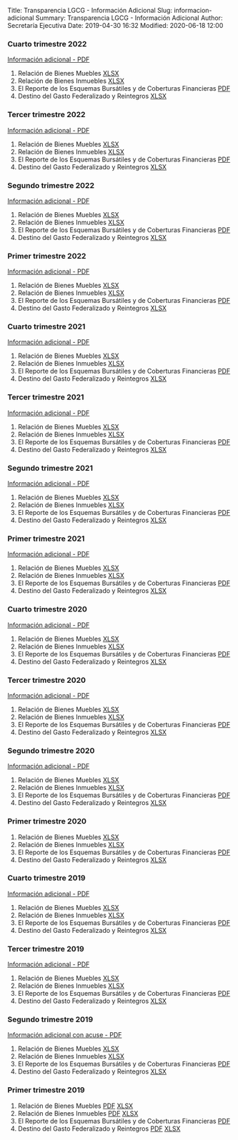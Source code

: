 Title: Transparencia LGCG - Información Adicional
Slug: informacion-adicional
Summary: Transparencia LGCG - Información Adicional
Author: Secretaría Ejecutiva
Date: 2019-04-30 16:32
Modified: 2020-06-18 12:00

### Cuarto trimestre 2022

[Información adicional - PDF](#)

1. Relación de Bienes Muebles [XLSX](https://docs.google.com/spreadsheets/d/15M5pWtxMYwOZQtiHGPS0dAkzjopqm5Ke/edit?usp=sharing&ouid=115836378895011721190&rtpof=true&sd=true)
2. Relación de Bienes Inmuebles [XLSX](https://drive.google.com/file/d/1tn3UOXKdXnXajW1k9FYUanBjQttdAU-y/view?usp=sharing)
3. El Reporte de los Esquemas Bursátiles y de Coberturas Financieras [PDF](https://drive.google.com/file/d/1tn3UOXKdXnXajW1k9FYUanBjQttdAU-y/view?usp=sharing)
4. Destino del Gasto Federalizado y Reintegros [XLSX](https://docs.google.com/spreadsheets/d/14K0NLuTPsb36g9run2Fq0NooiMuMjqo3/edit?usp=sharing&ouid=115836378895011721190&rtpof=true&sd=true)


### Tercer trimestre 2022

[Información adicional - PDF](#)

1. Relación de Bienes Muebles [XLSX](https://docs.google.com/spreadsheets/d/1WvBgPtoejLywsezaEXh7jg6e6udiEuld/edit#gid=1317851789)
2. Relación de Bienes Inmuebles [XLSX](https://docs.google.com/spreadsheets/d/1rYyy9Ibwo9KfI2C4SfrHaiZXLAUYARDP/edit#gid=1963602718)
3. El Reporte de los Esquemas Bursátiles y de Coberturas Financieras [PDF](https://docs.google.com/document/d/1hrvKcf-zBjCYbp82uuKF90B6R9GRSmG2/edit)
4. Destino del Gasto Federalizado y Reintegros [XLSX](https://docs.google.com/spreadsheets/d/1mAQeXyuq85dHEggri8g8m_7HjwmpAiKy/edit#gid=149544973)

### Segundo trimestre 2022

[Información adicional - PDF](#)

1. Relación de Bienes Muebles [XLSX](2022-2-1.xlsx)
2. Relación de Bienes Inmuebles [XLSX](2022-2-2.xlsx)
3. El Reporte de los Esquemas Bursátiles y de Coberturas Financieras [PDF](2022-2-reporte-de-los-esquemas-bursatiles-y-de-coberturas-financieras.docx)
4. Destino del Gasto Federalizado y Reintegros [XLSX](2022-2-4.xlsx)


### Primer trimestre 2022

[Información adicional - PDF](#)

1. Relación de Bienes Muebles [XLSX](2022-1-1.xlsx)
2. Relación de Bienes Inmuebles [XLSX](2022-1-2.xlsx)
3. El Reporte de los Esquemas Bursátiles y de Coberturas Financieras [PDF](2022-1-reporte-de-los-esquemas-bursatiles-y-de-coberturas-financieras.docx)
4. Destino del Gasto Federalizado y Reintegros [XLSX](2022-1-4.xlsx)



### Cuarto trimestre 2021

[Información adicional - PDF](#)

1. Relación de Bienes Muebles [XLSX](2021-4-1.xlsx)
2. Relación de Bienes Inmuebles [XLSX](2021-4-2.xlsx)
3. El Reporte de los Esquemas Bursátiles y de Coberturas Financieras [PDF](2019-01_03-3-el-reporte-de-los-esquemas-bursatiles-y-de-coberturas-financieras.pdf)
4. Destino del Gasto Federalizado y Reintegros [XLSX](2021-4-4.xlsx)


### Tercer trimestre 2021

[Información adicional - PDF](#)

1. Relación de Bienes Muebles [XLSX](2021-3-1.xlsx)
2. Relación de Bienes Inmuebles [XLSX](2021-3-2.xlsx)
3. El Reporte de los Esquemas Bursátiles y de Coberturas Financieras [PDF](2019-01_03-3-el-reporte-de-los-esquemas-bursatiles-y-de-coberturas-financieras.pdf)
4. Destino del Gasto Federalizado y Reintegros [XLSX](2021-3-4.xlsx)



### Segundo trimestre 2021

[Información adicional - PDF](#)

1. Relación de Bienes Muebles [XLSX](2021-2-1.xlsx)
2. Relación de Bienes Inmuebles [XLSX](2021-2-2.xlsx)
3. El Reporte de los Esquemas Bursátiles y de Coberturas Financieras [PDF](2019-01_03-3-el-reporte-de-los-esquemas-bursatiles-y-de-coberturas-financieras.pdf)
4. Destino del Gasto Federalizado y Reintegros [XLSX](2021-2-4.xlsx)


### Primer trimestre 2021

[Información adicional - PDF](#)

1. Relación de Bienes Muebles [XLSX](2021-1-1.xlsx)
2. Relación de Bienes Inmuebles [XLSX](2021-1-2.xlsx)
3. El Reporte de los Esquemas Bursátiles y de Coberturas Financieras [PDF](2019-01_03-3-el-reporte-de-los-esquemas-bursatiles-y-de-coberturas-financieras.pdf)
4. Destino del Gasto Federalizado y Reintegros [XLSX](2021-1-4.xlsx)



### Cuarto trimestre 2020

[Información adicional - PDF](#)

1. Relación de Bienes Muebles [XLSX](2020-3-1.xlsx)
2. Relación de Bienes Inmuebles [XLSX](2020-3-2.xlsx)
3. El Reporte de los Esquemas Bursátiles y de Coberturas Financieras [PDF](2019-01_03-3-el-reporte-de-los-esquemas-bursatiles-y-de-coberturas-financieras.pdf)
4. Destino del Gasto Federalizado y Reintegros [XLSX](2020-3-4.xlsx)



### Tercer trimestre 2020

[Información adicional - PDF](#)

1. Relación de Bienes Muebles [XLSX](2020-2-1.xlsx)
2. Relación de Bienes Inmuebles [XLSX](2020-2-2.xlsx)
3. El Reporte de los Esquemas Bursátiles y de Coberturas Financieras [PDF](2019-01_03-3-el-reporte-de-los-esquemas-bursatiles-y-de-coberturas-financieras.pdf)
4. Destino del Gasto Federalizado y Reintegros [XLSX](2020-2-4.xlsx)



### Segundo trimestre 2020

[Información adicional - PDF](#)

1. Relación de Bienes Muebles [XLSX](2020-1-1.xlsx)
2. Relación de Bienes Inmuebles [XLSX](2020-1-2.xlsx)
3. El Reporte de los Esquemas Bursátiles y de Coberturas Financieras [PDF](2019-01_03-3-el-reporte-de-los-esquemas-bursatiles-y-de-coberturas-financieras.pdf)
4. Destino del Gasto Federalizado y Reintegros [XLSX](2020-1-4.xlsx)


### Primer trimestre 2020

1. Relación de Bienes Muebles [XLSX](2020-01_03-01-relacion-de-bienes-muebles.xlsx)
2. Relación de Bienes Inmuebles [XLSX](2020-01_03-02-relacion-de-bienes-inmuebles.xlsx)
3. El Reporte de los Esquemas Bursátiles y de Coberturas Financieras [PDF](2019-01_03-3-el-reporte-de-los-esquemas-bursatiles-y-de-coberturas-financieras.pdf)
4. Destino del Gasto Federalizado y Reintegros [XLSX](2020-01_03-04-destino-del-gasto-federalizado-y-reintegros.xlsx)

### Cuarto trimestre 2019

[Información adicional - PDF](2019-10_12-0-informacion-adicional.pdf)

1. Relación de Bienes Muebles [XLSX](2019-10_12-1-relacion-de-bienes-muebles.xlsx)
2. Relación de Bienes Inmuebles [XLSX](2019-10_12-2-relacion-de-bienes-inmuebles.xlsx)
3. El Reporte de los Esquemas Bursátiles y de Coberturas Financieras [PDF](2019-01_03-3-el-reporte-de-los-esquemas-bursatiles-y-de-coberturas-financieras.pdf)
4. Destino del Gasto Federalizado y Reintegros [XLSX](2019-10_12-4-destino-del-gasto-federalizado-y-reintegros.xlsx)


### Tercer trimestre 2019

[Información adicional - PDF](2019-10_09-0-informacion-adicional-con-acuse.pdf)

1. Relación de Bienes Muebles [XLSX](2019-10_09-1-relacion-de-bienes-muebles.xlsx)
2. Relación de Bienes Inmuebles [XLSX](2019-10_09-2-relacion-de-bienes-inmuebles.xlsx)
3. El Reporte de los Esquemas Bursátiles y de Coberturas Financieras [PDF](2019-01_03-3-el-reporte-de-los-esquemas-bursatiles-y-de-coberturas-financieras.pdf)
4. Destino del Gasto Federalizado y Reintegros [XLSX](2019-10_09-4-destino-del-gasto-federalizado-y-reintegros.xlsx)


### Segundo trimestre 2019

[Información adicional con acuse - PDF](2019-04_06-0-informacion-adicional-con-acuse.pdf)

1. Relación de Bienes Muebles [XLSX](2019-04_06-1-relacion-de-bienes-muebles.xlsx)
2. Relación de Bienes Inmuebles [XLSX](2019-04_06-2-relacion-de-bienes-inmuebles.xlsx)
3. El Reporte de los Esquemas Bursátiles y de Coberturas Financieras [PDF](2019-01_03-3-el-reporte-de-los-esquemas-bursatiles-y-de-coberturas-financieras.pdf)
4. Destino del Gasto Federalizado y Reintegros [XLSX](2019-04_06-4-destino-del-gasto-federalizado-y-reintegros.xlsx)


### Primer trimestre 2019

1. Relación de Bienes Muebles [PDF](2019-01_03-1-relacion-de-bienes-muebles.pdf) [XLSX](2019-01_03-1-relacion-de-bienes-muebles.xlsx)
2. Relación de Bienes Inmuebles [PDF](2019-01_03-2-relacion-de-bienes-inmuebles.pdf) [XLSX](2019-01_03-2-relacion-de-bienes-inmuebles.xlsx)
3. El Reporte de los Esquemas Bursátiles y de Coberturas Financieras [PDF](2019-01_03-3-el-reporte-de-los-esquemas-bursatiles-y-de-coberturas-financieras.pdf)
4. Destino del Gasto Federalizado y Reintegros [PDF](2019-01_03-4-destino-del-gasto-federalizado-y-reintegros.pdf) [XLSX](2019-01_03-4-destino-del-gasto-federalizado-y-reintegros.xlsx)
